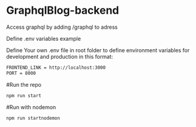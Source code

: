 # GraphqlBlog-backend

Access graphql by adding /graphql to adress 

Define .env variables example

Define Your own .env  file in root folder to define environment variables for development and production in this format:
```sh
FRONTEND_LINK = http://localhost:3000
PORT = 8000
```

#Run the repo 
```sh
npm run start
```
#Run with nodemon
```sh
npm run startnodemon
```
